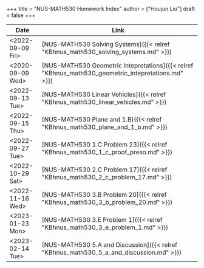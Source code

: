 +++
title = "NUS-MATH530 Homework Index"
author = ["Houjun Liu"]
draft = false
+++

| Date                                                                                         | Link                                                                                                |
|----------------------------------------------------------------------------------------------|-----------------------------------------------------------------------------------------------------|
| <span class="timestamp-wrapper"><span class="timestamp">&lt;2022-09-09 Fri&gt;</span></span> | [NUS-MATH530 Solving Systems]({{< relref "KBhnus_math530_solving_systems.md" >}})                   |
| <span class="timestamp-wrapper"><span class="timestamp">&lt;2020-09-09 Wed&gt;</span></span> | [NUS-MATH530 Geometric Intepretations]({{< relref "KBhnus_math530_geometric_intepretations.md" >}}) |
| <span class="timestamp-wrapper"><span class="timestamp">&lt;2022-09-13 Tue&gt;</span></span> | [NUS-MATH530 Linear Vehicles]({{< relref "KBhnus_math530_linear_vehicles.md" >}})                   |
| <span class="timestamp-wrapper"><span class="timestamp">&lt;2022-09-15 Thu&gt;</span></span> | [NUS-MATH530 Plane and 1.B]({{< relref "KBhnus_math530_plane_and_1_b.md" >}})                       |
| <span class="timestamp-wrapper"><span class="timestamp">&lt;2022-09-27 Tue&gt;</span></span> | [NUS-MATH530 1.C Problem 23]({{< relref "KBhnus_math530_1_c_proof_preso.md" >}})                    |
| <span class="timestamp-wrapper"><span class="timestamp">&lt;2022-10-29 Sat&gt;</span></span> | [NUS-MATH530 2.C Problem 17]({{< relref "KBhnus_math530_2_c_problem_17.md" >}})                     |
| <span class="timestamp-wrapper"><span class="timestamp">&lt;2022-11-16 Wed&gt;</span></span> | [NUS-MATH530 3.B Problem 20]({{< relref "KBhnus_math530_3_b_problem_20.md" >}})                     |
| <span class="timestamp-wrapper"><span class="timestamp">&lt;2023-01-23 Mon&gt;</span></span> | [NUS-MATH530 3.E Problem 1]({{< relref "KBhnus_math530_3_e_problem_1.md" >}})                       |
| <span class="timestamp-wrapper"><span class="timestamp">&lt;2023-02-14 Tue&gt;</span></span> | [NUS-MATH530 5.A and Discussion]({{< relref "KBhnus_math530_5_a_and_discussion.md" >}})             |